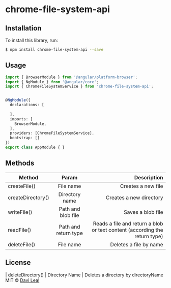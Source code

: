 # chrome-file-system-api

## Installation

To install this library, run:

```bash
$ npm install chrome-file-system-api --save
```

## Usage

```typescript
import { BrowserModule } from '@angular/platform-browser';
import { NgModule } from '@angular/core';
import { ChromeFileSystemService } from 'chrome-file-system-api';


@NgModule({
  declarations: [
    
  ],
  imports: [
    BrowserModule,
  ],
  providers: [ChromeFileSystemService],
  bootstrap: []
})
export class AppModule { }
```

## Methods

| Method                      | Param              | Description
| --------------------------- |:-------------:     | -----------:
| createFile()                | File name          | Creates a new file
| createDirectory()           | Directory name     | Creates a new directory
| writeFile()                 | Path and blob file | Saves a blob file
| readFile()                  | Path and return type | Reads a file and return a blob or text content (according the return type)
| deleteFile()                | File name          | Deletes a file by name
## License
| deleteDirectory()           | Directory Name     | Deletes a directory by directoryName
MIT © [Davi Leal](mailto:davitleal@outlook.com.br)
